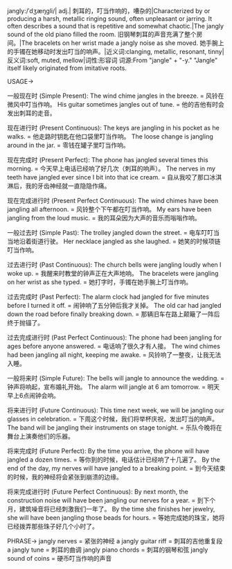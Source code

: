 jangly:/ˈdʒæŋɡli/| adj.| 刺耳的，叮当作响的，嘈杂的|Characterized by or producing a harsh, metallic ringing sound, often unpleasant or jarring.  It often describes a sound that is repetitive and somewhat chaotic.|The jangly sound of the old piano filled the room.  旧钢琴刺耳的声音充满了整个房间。|The bracelets on her wrist made a jangly noise as she moved.  她手腕上的手镯在她移动时发出叮当的响声。|近义词:clanging, metallic, resonant, tinny|反义词:soft, muted, mellow|词性:形容词
词源:From "jangle" + "-y."  "Jangle" itself likely originated from imitative roots.

USAGE->

一般现在时 (Simple Present):
The wind chime jangles in the breeze. = 风铃在微风中叮当作响。
His guitar sometimes jangles out of tune. = 他的吉他有时会发出刺耳的走音。

现在进行时 (Present Continuous):
The keys are jangling in his pocket as he walks. = 他走路时钥匙在他口袋里叮当作响。
The loose change is jangling around in the jar. = 零钱在罐子里叮当作响。

现在完成时 (Present Perfect):
The phone has jangled several times this morning. = 今天早上电话已经响了好几次（刺耳的响声）。
The nerves in my teeth have jangled ever since I bit into that ice cream. = 自从我咬了那口冰淇淋后，我的牙齿神经就一直隐隐作痛。

现在完成进行时 (Present Perfect Continuous):
The wind chimes have been jangling all afternoon. = 风铃整个下午都在叮当作响。
My ears have been jangling from the loud music. = 我的耳朵因为大声的音乐而嗡嗡作响。

一般过去时 (Simple Past):
The trolley jangled down the street. = 电车叮叮当当地沿着街道行驶。
Her necklace jangled as she laughed. = 她笑的时候项链叮当作响。

过去进行时 (Past Continuous):
The church bells were jangling loudly when I woke up. = 我醒来时教堂的钟声正在大声地响。
The bracelets were jangling on her wrist as she typed. = 她打字时，手镯在她手腕上叮当作响。

过去完成时 (Past Perfect):
The alarm clock had jangled for five minutes before I turned it off. = 闹钟响了五分钟后我才关掉。
The old car had jangled down the road before finally breaking down. = 那辆旧车在路上颠簸了一阵后终于抛锚了。

过去完成进行时 (Past Perfect Continuous):
The phone had been jangling for ages before anyone answered. = 电话响了很久才有人接。
The wind chimes had been jangling all night, keeping me awake. = 风铃响了一整夜，让我无法入睡。

一般将来时 (Simple Future):
The bells will jangle to announce the wedding. = 钟声将响起，宣布婚礼开始。
The alarm will jangle at 6 am tomorrow. = 明天早上6点闹钟会响。

将来进行时 (Future Continuous):
This time next week, we will be jangling our glasses in celebration. = 下周这个时候，我们将举杯庆祝，发出叮当的响声。
The band will be jangling their instruments on stage tonight. = 乐队今晚将在舞台上演奏他们的乐器。

将来完成时 (Future Perfect):
By the time you arrive, the phone will have jangled a dozen times. = 等你到的时候，电话估计已经响了十几遍了。
By the end of the day, my nerves will have jangled to a breaking point. = 到今天结束的时候，我的神经将会紧张到崩溃的边缘。

将来完成进行时 (Future Perfect Continuous):
By next month, the construction noise will have been jangling our nerves for a year. = 到下个月，建筑噪音将已经刺激我们一年了。
By the time she finishes her jewelry, she will have been jangling those beads for hours. = 等她完成她的珠宝，她将已经拨弄那些珠子好几个小时了。


PHRASE->
jangly nerves = 紧张的神经
a jangly guitar riff = 刺耳的吉他重复段
a jangly tune = 刺耳的曲调
jangly piano chords = 刺耳的钢琴和弦
jangly sound of coins = 硬币叮当作响的声音
